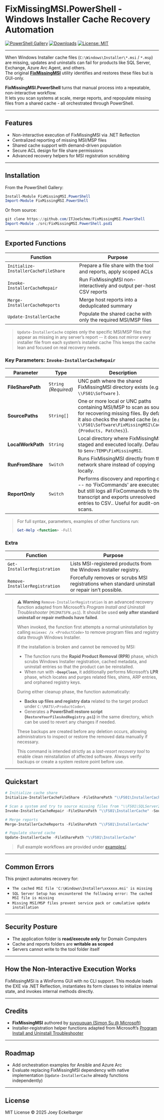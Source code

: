 # FixMissingMSI.PowerShell - Windows Installer Cache Recovery Automation

[![PowerShell Gallery](https://img.shields.io/powershellgallery/v/FixMissingMSI.PowerShell.svg)](https://www.powershellgallery.com/packages/FixMissingMSI.PowerShell)
[![Downloads](https://img.shields.io/powershellgallery/dt/FixMissingMSI.PowerShell.svg)](https://www.powershellgallery.com/packages/FixMissingMSI.PowerShell)
[![License: MIT](https://img.shields.io/badge/License-MIT-yellow.svg)](https://opensource.org/licenses/MIT)

---

When Windows Installer cache files (`C:\Windows\Installer\*.msi` / `*.msp`) are missing, updates and uninstalls can fail for products like SQL Server, Exchange, Azure Arc Agent, and others.  
The original [**FixMissingMSI**](https://github.com/suyouquan/SQLSetupTools) utility identifies and restores these files but is GUI-only.

**FixMissingMSI.PowerShell** turns that manual process into a repeatable, non-interactive workflow.  
It lets you scan systems at scale, merge reports, and repopulate missing files from a shared cache - all orchestrated through PowerShell.

---

## Features
- Non-interactive execution of FixMissingMSI via .NET Reflection  
- Centralized reporting of missing MSI/MSP files  
- Shared cache support with demand-driven population  
- Secure ACL design for file share permissions  
- Advanced recovery helpers for MSI registration scrubbing  

---

## Installation

From the PowerShell Gallery:
```powershell
Install-Module FixMissingMSI.PowerShell
Import-Module FixMissingMSI.PowerShell
```

Or from source:

```powershell
git clone https://github.com/ITJoeSchmo/FixMissingMSI.PowerShell
Import-Module ./src/FixMissingMSI.PowerShell.psd1
```

---

## Exported Functions

| Function                             | Purpose                                                             |
| ------------------------------------ | ------------------------------------------------------------------- |
| `Initialize-InstallerCacheFileShare` | Prepare a file share with the tool and reports, apply scoped ACLs   |
| `Invoke-InstallerCacheRepair`        | Run FixMissingMSI non-interactively and output per-host CSV reports |
| `Merge-InstallerCacheReports`        | Merge host reports into a deduplicated summary                      |
| `Update-InstallerCache`              | Populate the shared cache with only the required MSI/MSP files      |
> `Update-InstallerCache` copies only the specific MSI/MSP files that appear as missing in any server’s report -- it does *not* mirror every installer file from each system’s installer cache
> This keeps the cache lean and focused on real recovery needs.
### Key Parameters: `Invoke-InstallerCacheRepair`

| Parameter | Type | Description |
|------------|------|-------------|
| **FileSharePath** | `String` *(Required)* | UNC path where the shared FixMissingMSI directory exists (e.g. `\\FS01\Software` ). |
| **SourcePaths** | `String[]` | One or more local or UNC paths containing MSI/MSP to scan as source for recovering missing files. By default, it also checks the shared cache (e.g. `\\FS01\Software\FixMissingMSI\Cache\{Products, Patches}`). |
| **LocalWorkPath** | `String` | Local directory where FixMissingMSI is staged and executed locally. Defaults to `$env:TEMP\FixMissingMSI`. |
| **RunFromShare** | `Switch` | Runs FixMissingMSI directly from the network share instead of copying locally. |
| **ReportOnly** | `Switch` | Performs discovery and reporting only -- no 'FixCommands' are executed, but still logs all FixCommands to the transcript and exports unresolved entries to CSV.. Useful for audit-only scans. |

> For full syntax, parameters, examples of other functions run:
> ```powershell
> Get-Help <function> -Full
> ```

### Extra

| Function                       | Purpose                                                                                          |
| ------------------------------ | ------------------------------------------------------------------------------------------------ |
| `Get-InstallerRegistration`    | Lists MSI-registered products from the Windows Installer registry.                               |
| `Remove-InstallerRegistration` | Forcefully removes or scrubs MSI registrations when standard uninstall or repair isn’t possible. |

> **⚠️ Warning**
> `Remove-InstallerRegistration` is an advanced recovery function adapted from Microsoft’s *Program Install and Uninstall Troubleshooter* (`MSIMATSFN.ps1`).
> It should be used **only after standard uninstall or repair methods have failed**.
>
> When invoked, the function first attempts a normal uninstallation by calling
> `msiexec /x <ProductCode>` to remove program files and registry data through Windows Installer.
>
> If the installation is broken and cannot be removed by MSI:
>
> * The function runs the **Rapid Product Removal (RPR)** phase, which scrubs Windows Installer registration, cached metadata, and uninstall entries so that the product can be reinstalled.
> * When run with **`-DeepClean`**, it additionally performs Microsoft’s **LPR** phase, which locates and purges related files, shims, ARP entries, and orphaned registry keys.
>
> During either cleanup phase, the function automatically:
>
> * **Backs up files and registry data** related to the target product under
>   `C:\MATS\<ProductCode>\`
> * Generates a **PowerShell restore script (`RestoreYourFilesAndRegistry.ps1`)** in the same directory, which can be used to revert any changes if needed.
>
> These backups are created before any deletion occurs, allowing administrators to inspect or restore the removed data manually if necessary.
>
> This command is intended strictly as a *last-resort recovery tool* to enable clean reinstallation of affected software.
> Always verify backups or create a system restore point before use.

---

## Quickstart

```powershell
# Initialize cache share
Initialize-InstallerCacheFileShare -FileSharePath "\\FS01\InstallerCache"

# Scan a system and try to source missing files from "\\FS01\SQLServer2019\setup\"
Invoke-InstallerCacheRepair -FileSharePath "\\FS01\InstallerCache" -SourcePaths "\\FS01\SQLServer2019\setup\"

# Merge reports
Merge-InstallerCacheReports -FileSharePath "\\FS01\InstallerCache"

# Populate shared cache
Update-InstallerCache -FileSharePath "\\FS01\InstallerCache"
```

> Full example workflows are provided under [examples/](examples/).

---

## Common Errors

This project automates recovery for:

* `The cached MSI file 'C:\Windows\Installer\xxxxxx.msi' is missing`
* `SQL Server Setup has encountered the following error: The cached MSI file is missing`
* `Missing MSI/MSP files prevent service pack or cumulative update installation`

---

## Security Posture

* The application folder is **read/execute only** for Domain Computers
* Cache and reports folders are **writable as scoped**
* Servers cannot write to the tool folder itself

---

## How the Non-Interactive Execution Works

FixMissingMSI is a WinForms GUI with no CLI support.
This module loads the EXE via .NET Reflection, instantiates its form classes to initialize internal state, and invokes internal methods directly.

---

## Credits

* **FixMissingMSI** authored by [suyouquan (Simon Su @ Microsoft)](https://github.com/suyouquan/SQLSetupTools)
* Installer-registration helper functions adapted from Microsoft’s [Program Install and Uninstall Troubleshooter](https://support.microsoft.com/en-us/topic/fix-problems-that-block-programs-from-being-installed-or-removed-cca7d1b6-65a9-3d98-426b-e9f927e1eb4d)

---

## Roadmap

* Add orchestration examples for Ansible and Azure Arc
* Evaluate replacing FixMissingMSI dependency with native implementation (`Update-InstallerCache` already functions independently)

---

## License

MIT License © 2025 Joey Eckelbarger
